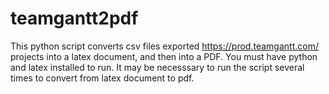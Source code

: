 # teamgantt2pdf
This python script converts csv files exported https://prod.teamgantt.com/ projects into a latex document, and then into a PDF. You must have python and latex installed to run.
It may be necesssary to run the script several times to convert from latex document to pdf.
